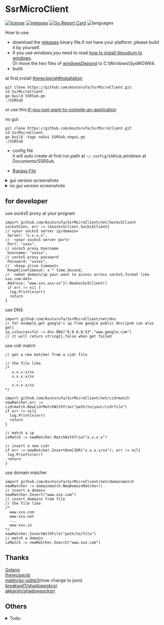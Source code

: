 # SsrMicroClient

[![license](https://img.shields.io/github/license/asutorufa/ssrmicroclient.svg)](https://raw.githubusercontent.com/Asutorufa/SsrMicroClient/master/LICENSE)
[![releases](https://img.shields.io/github/release-pre/asutorufa/ssrmicroclient.svg)](https://github.com/Asutorufa/SsrMicroClient/releases)
[![Go Report Card](https://goreportcard.com/badge/github.com/Asutorufa/SsrMicroClient)](https://goreportcard.com/report/github.com/Asutorufa/SsrMicroClient)
![languages](https://img.shields.io/github/languages/top/asutorufa/ssrmicroclient.svg)  
<!-- [![codebeat badge](https://codebeat.co/badges/ce94a347-64b1-4ee3-9b18-b95858e1c6b4)](https://codebeat.co/projects/github-com-asutorufa-ssrmicroclient-master) -->
How to use:

- download the [releases](https://github.com/Asutorufa/SsrMicroClient/releases) binary file.if not have your platform ,please build it by yourself.
- if you use windows,you need to read [how to install libsodium to windows](https://github.com/Asutorufa/SsrMicroClient/blob/master/windows_use_ssr_python.md).  
  Or move the two files of [windowsDepond](https://github.com/Asutorufa/SsrMicroClient/tree/OtherLanguage/Old/windowsDepond) to C:\Windows\SysWOW64.  
- build

at first,install [therecipe/qt#Installation](https://github.com/therecipe/qt#installation)

```shell script
git clone https://github.com/Asutorufa/SsrMicroClient.git
cd SsrMicroClient
go build SSRSub.go
./SSRSub
```
or use this:[if-you-just-want-to-compile-an-application](https://github.com/therecipe/qt/wiki/Installation-on-Linux#if-you-just-want-to-compile-an-application)  

no gui:

```shell script
git clone https://github.com/Asutorufa/SsrMicroClient.git
cd SsrMicroClient
go build -tags noGui SSRSub_nogui.go
./SSRSub
```
- config file  
  it will auto create at first run,path at `~/.config/SSRSub`,windows at Documents/SSRSub.

- [Bypass File](https://github.com/Asutorufa/SsrMicroClient/tree/ACL)

<!--
```
#config path at ~/.config/SSRSub
#config file,first run auto create,# to note
#python_path /usr/bin/python3
#ssr_path /shadowsocksr-python/shadowsocks/local.py
#local_port 1080
#local_address 127.0.0.1
#connect-verbose-info
workers 8
fast-open
daemon
#pid-file /home/xxx/.config/SSRSub/shadowsocksr.pid
#log-file /dev/null
```
-->
<details>
<summary>gui version screenshots</summary>
  
![image](https://raw.githubusercontent.com/Asutorufa/SsrMicroClient/master/img/gui_by_qt_dev1.png)  

</details>

<details>
<summary>no gui version screenshots</summary>

![image](https://raw.githubusercontent.com/Asutorufa/SsrMicroClient/master/img/SSRSubV0.2.3beta.png)

</details>

<!-- [日本語](https://github.com/Asutorufa/SSRSubscriptionDecode/blob/master/readme_jp.md) [中文](https://github.com/Asutorufa/SSRSubscriptionDecode/blob/master/readme_cn.md) [other progrmammer language vision](https://github.com/Asutorufa/SSRSubscriptionDecode/blob/master/readme_others.md)    -->

## for developer

use socks5 proxy at your program

```golang
import github.com/Asutorufa/SsrMicroClient/net/Socks5Client
socks5Conn, err := (&socks5client.Socks5Client{
// <your socks5 server ip/domain>
 Server: "x.x.x.x",
//  <your socks5 server port>
 Port: "xxxx",
// socks5 proxy Username
 Username: "xxxxx",
// socks5 proxy password
 Password: "xxxxx",
//  <keep alive timeout>
 KeepAliveTimeout: x * time.Second,
//  <what domain/ip your want to access across socks5,format like xxx.com:443>
 Address: "www.xxx.xxx:xx"}).NewSocks5Client()
 if err != nil {
  log.Println(err)
  return
}
```

use DNS

```golang
import github.com/Asutorufa/SsrMicroClient/net/dns
// for example,get google's ip from google public dns(ipv6 can also get)
ip,isSuccessful := dns.DNS("8.8.8.8:53","www.google.com")
// it will return string{},false when get failed
```

use cidr match

```golang
// get a new matcher from a cidr file

// the file like
/* 
   x.x.x.x/xx
   x.x.x.x/xx
     ...
   x.x.x.x/xx
*/

import github.com/Asutorufa/SsrMicroClient/net/cidrmatch
newMatcher,err := cidrmatch.NewCidrMatchWithTrie("path/to/your/cidrfile")
if err != nil{
  log.Println(err)
  return
}

// match a ip
isMatch := newMatcher.MatchWithTrie("x.x.x.x")

// insert a new cidr
if err := newMatcher.InsertOneCIDR("x.x.x.x/xx"); err != nil{
 log.Println(err) 
 return
}
```

use domain matcher

```golang
import github.com/Asutorufa/SsrMicroClient/net/domainmatch
newMatcher := domainmatch.NewDomainMatcher()
// insert a domain
newMatcher.Insert("www.xxx.com")
// insert domains from file
// the file like
/*
  www.xxx.com
  www.xxx.net
  ...
  www.xxx.io
*/
newMatcher.InsertWithFile("path/to/file")
// match a domain
isMatch := newMatcher.Search("www.xxx.com")
```

## Thanks

[Golang](https://golang.org)  
[therecipe/qt](https://github.com/therecipe/qt)  
[mattn/go-sqlite3](https://github.com/mattn/go-sqlite3)(now change to json)  
[breakwa11/shadowsokcsr](https://github.com/shadowsocksr-backup/shadowsocksr)  
[akkariiin/shadowsocksrr](https://github.com/shadowsocksrr/shadowsocksr/tree/akkariiin/dev)  

<!--
## already know issue

ssr python version at mac may be not support,please test by yourself.
-->

## Others

<!--
Make a simple gui([Now Dev](https://github.com/Asutorufa/SsrMicroClient/tree/dev)):
![gui](https://raw.githubusercontent.com/Asutorufa/SsrMicroClient/dev/img/gui_dev.png) 
-->
<details>
<summary>Todo:</summary>

- [x] (give up)use shadowsocksr write by golang(sun8911879/shadowsocksR),or use ssr_libev share libraries.  
      write a half of [http proxy](https://github.com/Asutorufa/SsrMicroClient/blob/OtherLanguage/Old/SSR_http_client/client.go) find sun8911879/shadowsocksR is not support auth_chain*...oof.  
      when i use ssr_libev i cant run it in the golang that has so many error,i fix a little but more and more error appear.

<!-- ```error
      # command-line-arguments
    /tmp/go-build379176400/b001/_x002.o：在函数‘main’中：
    ./local.c:1478: `main'被多次定义
    # command-line-arguments
    .........
    .........
    .........
    ./local.c:438:36: warning: comparison between pointer and       integer
                         if (perror == EINPROGRESS) {
                                    ^~
``` -->

- [x] add bypass
  - add bypass by socks5 to socks5 and socks5 to http.I need more information about iptables redirection and ss-redir.
- [x] ss link compatible.  
  - [ ] need more ss link template.
- [x] support http proxy.  
  - already know bug: telegram cant use,the server repose "request URI to long",I don't know how to fix.
- [ ] create shortcut at first run,auto move or copy file to config path.
- [ ] add `-h` argument to show help.

<!--
fixed issue:

- process android is not linux.
- sh should use which to get.  
- support windows.
- can setting timeout.
-->
</details>
